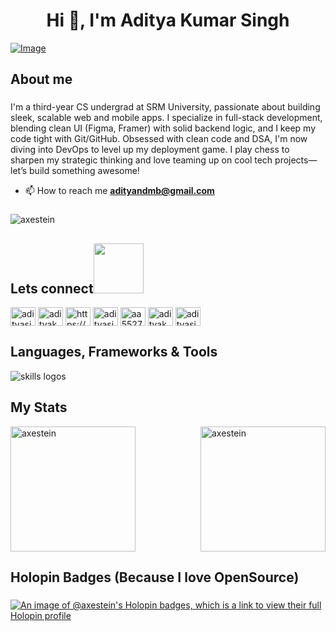 <h1 align="center">Hi 👋, I'm Aditya Kumar Singh</h1>

[![Image](https://github.com/user-attachments/assets/34f9b7eb-8232-401f-9d42-b9bb3f8f36a2)](https://portfoliov2-three-steel.vercel.app/)


<h2 align="left">About me</h2>

###

<p align="left">I'm a third-year CS undergrad at SRM University, passionate about building sleek, scalable web and mobile apps. I specialize in full-stack development, blending clean UI (Figma, Framer) with solid backend logic, and I keep my code tight with Git/GitHub. Obsessed with clean code and DSA, I'm now diving into DevOps to level up my deployment game. I play chess to sharpen my strategic thinking and love teaming up on cool tech projects—let’s build something awesome!

- 📫 How to reach me **adityandmb@gmail.com**

</p> 

###

<p align="left"> <img src="https://komarev.com/ghpvc/?username=axestein&label=Profile%20views&color=0e75b6&style=flat" alt="axestein" /> </p>

###

<h2 align="left">Lets connect<img src='https://raw.githubusercontent.com/ShahriarShafin/ShahriarShafin/main/Assets/handshake.gif' width="80px"></h2>
<p align="left">
<a href="https://twitter.com/adityasingh7211" target="blank"><img align="center" src="https://raw.githubusercontent.com/rahuldkjain/github-profile-readme-generator/master/src/images/icons/Social/twitter.svg" alt="adityasingh7211" height="30" width="40" /></a>
<a href="https://linkedin.com/in/adityakumarsingh2005" target="blank"><img align="center" src="https://raw.githubusercontent.com/rahuldkjain/github-profile-readme-generator/master/src/images/icons/Social/linked-in-alt.svg" alt="adityakumarsingh2005" height="30" width="40" /></a>
<a href="https://stackoverflow.com/users/https://stackoverflow.com/users/23569827/aditya-kumar-singh" target="blank"><img align="center" src="https://raw.githubusercontent.com/rahuldkjain/github-profile-readme-generator/master/src/images/icons/Social/stack-overflow.svg" alt="https://stackoverflow.com/users/23569827/aditya-kumar-singh" height="30" width="40" /></a>
<a href="https://www.codechef.com/users/adityasingh_01" target="blank"><img align="center" src="https://cdn.jsdelivr.net/npm/simple-icons@3.1.0/icons/codechef.svg" alt="adityasingh_01" height="30" width="40" /></a>
<a href="https://www.hackerrank.com/aa5527" target="blank"><img align="center" src="https://raw.githubusercontent.com/rahuldkjain/github-profile-readme-generator/master/src/images/icons/Social/hackerrank.svg" alt="aa5527" height="30" width="40" /></a>
<a href="https://www.leetcode.com/adityakumarsingh7209" target="blank"><img align="center" src="https://raw.githubusercontent.com/rahuldkjain/github-profile-readme-generator/master/src/images/icons/Social/leet-code.svg" alt="adityakumarsingh7209" height="30" width="40" /></a>
<a href="https://auth.geeksforgeeks.org/user/adityasingh2005" target="blank"><img align="center" src="https://raw.githubusercontent.com/rahuldkjain/github-profile-readme-generator/master/src/images/icons/Social/geeks-for-geeks.svg" alt="adityasingh2005" height="30" width="40" /></a>
</p>

###

<div align="left">
  <h2>Languages, Frameworks & Tools</h2>
  <img src="https://skillicons.dev/icons?i=git,github,nodejs,html,css,tailwind,js,ts,react,nextjs,java,c,cpp,py,express,mongodb,firebase,supabase,postgres,figma,ubuntu,autocad,mysql,spring,postman,androidstudio,eclipse,docker,graphql,aws,bash,gcp,kubernetes,docker" alt="skills logos" />
</div>

###

<h2>My Stats</h2>
<div style="display: flex; justify-content: space-between;">
    <img src="https://gitmystat.vercel.app/user?theme=stealth&username=Axestein" alt="axestein" height="200" />
    <img src="https://github-trophies.vercel.app/?username=Axestein&theme=darkhub&no-frame=false&no-bg=false&margin-w=4" alt="axestein" height="200" />
</div>

###

<h2 align="left">Holopin Badges (Because I love OpenSource)</h2>

###

[![An image of @axestein's Holopin badges, which is a link to view their full Holopin profile](https://holopin.me/axestein)](https://holopin.io/@axestein)

###
